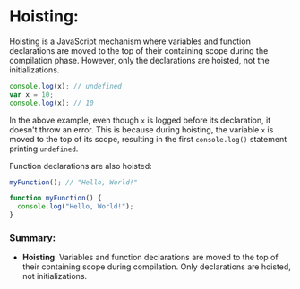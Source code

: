 # Hoisting:

Hoisting is a JavaScript mechanism where variables and function declarations are moved to the top of their containing scope during the compilation phase. However, only the declarations are hoisted, not the initializations.

```javascript
console.log(x); // undefined
var x = 10;
console.log(x); // 10
```

In the above example, even though `x` is logged before its declaration, it doesn't throw an error. This is because during hoisting, the variable `x` is moved to the top of its scope, resulting in the first `console.log()` statement printing `undefined`.

Function declarations are also hoisted:

```javascript
myFunction(); // "Hello, World!"

function myFunction() {
  console.log("Hello, World!");
}
```

### Summary:

- **Hoisting**: Variables and function declarations are moved to the top of their containing scope during compilation. Only declarations are hoisted, not initializations.